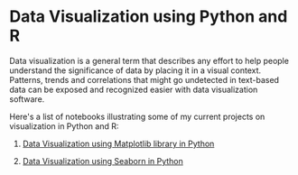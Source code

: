 
# Data Visualization using Python and R

Data visualization is a general term that describes any effort to help people understand the significance of data by placing it in a visual context. Patterns, trends and correlations that might go undetected in text-based data can be exposed and recognized easier with data visualization software.

Here's a list of notebooks illustrating some of my current projects on visualization in Python and R:


1.  [Data Visualization using Matplotlib library in Python](http://nbviewer.jupyter.org/github/sinju-pau/Data-Visualization-in-Python-and-R/blob/master/DataVisualizationWithMatplotlib.ipynb)

2.  [Data Visualization using Seaborn in Python]()

 
 
